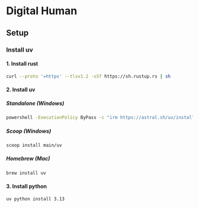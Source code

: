 # Digital Human

## Setup
### Install uv
#### 1. Install rust
```bash
curl --proto '=https' --tlsv1.2 -sSf https://sh.rustup.rs | sh
```
#### 2. Install uv


##### Standalone (Windows)
```bash
powershell -ExecutionPolicy ByPass -c "irm https://astral.sh/uv/install.ps1 | iex"
```
##### Scoop (Windows)
```bash
scoop install main/uv
```

##### Homebrew (Mac)
```bash
brew install uv
```

#### 3. Install python
```bash
uv python install 3.13
```
